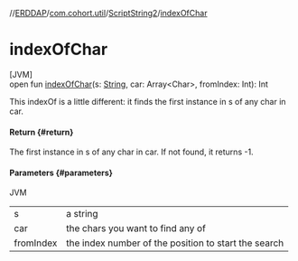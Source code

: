 //[ERDDAP](../../../index.md)/[com.cohort.util](../index.md)/[ScriptString2](index.md)/[indexOfChar](index-of-char.md)

# indexOfChar

[JVM]\
open fun [indexOfChar](index-of-char.md)(s: [String](https://docs.oracle.com/en/java/javase/21/docs/api/java.base/java/lang/String.html), car: Array&lt;Char&gt;, fromIndex: Int): Int

This indexOf is a little different: it finds the first instance in s of any char in car.

#### Return {#return}

The first instance in s of any char in car. If not found, it returns -1.

#### Parameters {#parameters}

JVM

| | |
|---|---|
| s | a string |
| car | the chars you want to find any of |
| fromIndex | the index number of the position to start the search |